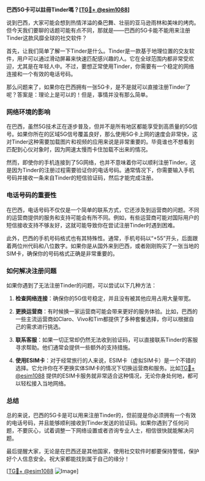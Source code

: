 **巴西5G卡可以註冊Tinder嗎？[[TG💪+ @esim1088](https://t.me/s/esim1088)]**

说到巴西，大家可能会想到热情洋溢的桑巴舞、壮丽的亚马逊雨林和美味的烤肉。但今天我们要聊的话题可能有点不同，那就是——巴西的5G卡能不能用来注册Tinder这款风靡全球的社交软件？

首先，让我们简单了解一下Tinder是什么。Tinder是一款基于地理位置的交友软件，用户可以通过滑动屏幕来快速匹配感兴趣的人。它在全球范围内都非常受欢迎，尤其是在年轻人中。不过，要想正常使用Tinder，你需要有一个稳定的网络连接和一个有效的电话号码。

那么问题来了，如果你在巴西拥有一张5G卡，是不是就可以直接注册Tinder了呢？答案是：理论上是可以的！但是，事情并没有那么简单。

### **网络环境的影响**

在巴西，虽然5G技术正在逐步普及，但并不是所有地区都能享受到高质量的5G信号。如果你所在的区域5G信号覆盖良好，那么使用5G卡上网的速度会非常快，这对Tinder这种需要加载图片和视频的应用来说是非常重要的。毕竟谁也不想看到匹配到心仪对象时，因为网速太慢而卡住加载不出来的情况。

然而，即使你的手机连接到了5G网络，也并不意味着你可以顺利注册Tinder。这是因为Tinder的注册过程需要验证你的电话号码。通常情况下，你需要输入手机号码并接收一条来自Tinder的短信验证码，然后才能完成注册。

### **电话号码的重要性**

在巴西，电话号码不仅仅是一个简单的联系方式，它还涉及到运营商的问题。不同的运营商提供的服务和支持可能会有所不同。例如，有些运营商可能对国际用户的短信接收支持不够友好，这就可能导致你在尝试注册Tinder时遇到困难。

此外，巴西的手机号码格式也有其特殊性。通常，手机号码以“+55”开头，后面跟着两位州代码和八位数字。如果你是从国外来到巴西，或者刚刚购买了一张当地的SIM卡，确保你的号码格式正确是非常重要的。

### **如何解决注册问题**

如果你遇到了无法注册Tinder的问题，可以尝试以下几种方法：

1. **检查网络连接**：确保你的5G信号稳定，并且没有被其他应用占用大量带宽。
   
2. **更换运营商**：有时候换一家运营商可能会带来更好的服务体验。比如，巴西的一些主流运营商如Claro、Vivo和Tim都提供了多种套餐选择，你可以根据自己的需求进行挑选。

3. **联系客服**：如果一切正常却仍然无法收到验证码，可以直接联系Tinder的客服寻求帮助。他们通常会提供一些额外的支持措施。

4. **使用ESIM卡**：对于经常旅行的人来说，ESIM卡（虚拟SIM卡）是一个不错的选择。它允许你在不更换实体SIM卡的情况下切换运营商和服务。比如[TG💪+ @esim1088](https://t.me/s/esim1088) 提供的ESIM卡服务就非常适合这种情况，无论你身处何地，都可以轻松接入当地网络。

### **总结**

总的来说，巴西的5G卡是可以用来注册Tinder的，但前提是你必须拥有一个有效的电话号码，并且能够顺利接收到Tinder发送的验证码。如果你遇到了任何问题，不要灰心，试着调整一下网络设置或者咨询专业人士，相信很快就能解决问题。

最后提醒大家，无论是在巴西还是其他国家，使用社交软件时都要保持警惕，保护好个人信息安全。祝大家都能找到属于自己的缘分！

[[TG💪+ @esim1088](https://t.me/s/esim1088) ![Image](https://i.postimg.cc/4NQfJmqS/Snipaste-2025-05-13-00-14-12.png)]